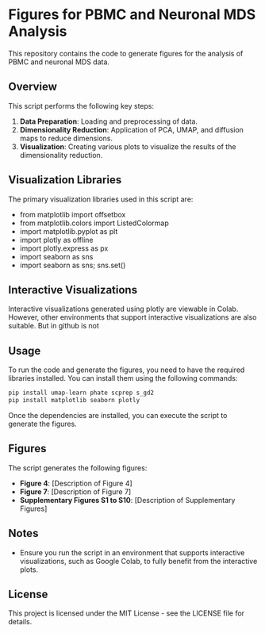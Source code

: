 
# Figures for PBMC and Neuronal MDS Analysis

This repository contains the code to generate figures for the analysis of PBMC and neuronal MDS data.

## Overview

This script performs the following key steps:
1. **Data Preparation**: Loading and preprocessing of data.
2. **Dimensionality Reduction**: Application of PCA, UMAP, and diffusion maps to reduce dimensions.
3. **Visualization**: Creating various plots to visualize the results of the dimensionality reduction.

## Visualization Libraries

The primary visualization libraries used in this script are:
- from matplotlib import offsetbox
- from matplotlib.colors import ListedColormap
- import matplotlib.pyplot as plt
- import plotly as offline
- import plotly.express as px
- import seaborn as sns
- import seaborn as sns; sns.set()

## Interactive Visualizations

Interactive visualizations generated using plotly are viewable in Colab. However, other environments that support interactive visualizations are also suitable. But in github is not

## Usage

To run the code and generate the figures, you need to have the required libraries installed. You can install them using the following commands:

```bash
pip install umap-learn phate scprep s_gd2
pip install matplotlib seaborn plotly
```

Once the dependencies are installed, you can execute the script to generate the figures.

## Figures

The script generates the following figures:

- **Figure 4**: [Description of Figure 4]
- **Figure 7**: [Description of Figure 7]
- **Supplementary Figures S1 to S10**: [Description of Supplementary Figures]

## Notes

- Ensure you run the script in an environment that supports interactive visualizations, such as Google Colab, to fully benefit from the interactive plots.

## License

This project is licensed under the MIT License - see the LICENSE file for details.
